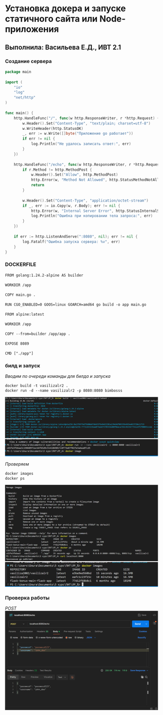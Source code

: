 # Установка докера и запуске статичного сайта или Node-приложения
## Выполнила: Васильева Е.Д., ИВТ 2.1

### Создание сервера
```go
package main

import (
	"io"
	"log"
	"net/http"
)

func main() {
	http.HandleFunc("/", func(w http.ResponseWriter, r *http.Request) {
		w.Header().Set("Content-Type", "text/plain; charset=utf-8")
		w.WriteHeader(http.StatusOK)
		_, err := w.Write([]byte("Приложение go работает"))
		if err != nil {
			log.Println("Не удалось записать ответ:", err)
		}
	})

	http.HandleFunc("/echo", func(w http.ResponseWriter, r *http.Request) {
		if r.Method != http.MethodPost {
			w.Header().Set("Allow", http.MethodPost)
			http.Error(w, "Method Not Allowed", http.StatusMethodNotAllowed)
			return
		}

		w.Header().Set("Content-Type", "application/octet-stream")
		if _, err := io.Copy(w, r.Body); err != nil {
			http.Error(w, "Internal Server Error", http.StatusInternalServerError)
			log.Println("Ошибка при копировании тела запроса:", err)
		}
	})

	if err := http.ListenAndServe(":8080", nil); err != nil {
		log.Fatalf("Ошибка запуска сервера: %v", err)
	}
}
```

### DOCKERFILE
```
FROM golang:1.24.2-alpine AS builder

WORKDIR /app

COPY main.go .

RUN CGO_ENABLED=0 GOOS=linux GOARCH=amd64 go build -o app main.go

FROM alpine:latest

WORKDIR /app

COPY --from=builder /app/app .

EXPOSE 8089

CMD ["./app"]
```

### билд и запуск
*Вводим по очереди команды для билда и запуска*
``` 
docker build -t vasilizalr2 .
docker run -d --name vasilizalr2 -p 8080:8080 bimbosss
```
![alt text](https://github.com/vasiliza2/PIT/blob/3a4cec1e6fb9d107516456399a558acd3bfeb424/%D0%9B%D0%A0_4/%D0%A1%D0%BD%D0%B8%D0%BC%D0%BE%D0%BA%20%D1%8D%D0%BA%D1%80%D0%B0%D0%BD%D0%B0%202025-06-23%20194825.png)   
![alt text](https://github.com/vasiliza2/PIT/blob/3a4cec1e6fb9d107516456399a558acd3bfeb424/%D0%9B%D0%A0_4/%D0%A1%D0%BD%D0%B8%D0%BC%D0%BE%D0%BA%20%D1%8D%D0%BA%D1%80%D0%B0%D0%BD%D0%B0%202025-06-23%20194122.png)   

*Проверяем*
```
docker images
docker ps
```
![alt text](https://github.com/vasiliza2/PIT/blob/3a4cec1e6fb9d107516456399a558acd3bfeb424/%D0%9B%D0%A0_4/%D0%A1%D0%BD%D0%B8%D0%BC%D0%BE%D0%BA%20%D1%8D%D0%BA%D1%80%D0%B0%D0%BD%D0%B0%202025-06-23%20194113.png)   
![alt text](https://github.com/vasiliza2/PIT/blob/3a4cec1e6fb9d107516456399a558acd3bfeb424/%D0%9B%D0%A0_4/%D0%A1%D0%BD%D0%B8%D0%BC%D0%BE%D0%BA%20%D1%8D%D0%BA%D1%80%D0%B0%D0%BD%D0%B0%202025-06-23%20194906.png)
### Проверка работы
 
*POST*   
![alt text](https://github.com/vasiliza2/PIT/blob/3a4cec1e6fb9d107516456399a558acd3bfeb424/%D0%9B%D0%A0_4/%D0%A1%D0%BD%D0%B8%D0%BC%D0%BE%D0%BA%20%D1%8D%D0%BA%D1%80%D0%B0%D0%BD%D0%B0%202025-06-23%20194335.png)
